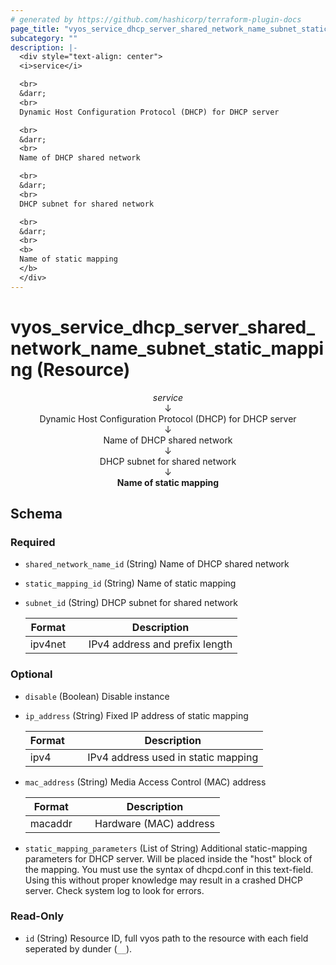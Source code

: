 ```yaml
---
# generated by https://github.com/hashicorp/terraform-plugin-docs
page_title: "vyos_service_dhcp_server_shared_network_name_subnet_static_mapping Resource - vyos"
subcategory: ""
description: |-
  <div style="text-align: center">
  <i>service</i>

  <br>
  &darr;
  <br>
  Dynamic Host Configuration Protocol (DHCP) for DHCP server

  <br>
  &darr;
  <br>
  Name of DHCP shared network

  <br>
  &darr;
  <br>
  DHCP subnet for shared network

  <br>
  &darr;
  <br>
  <b>
  Name of static mapping
  </b>
  </div>
---
```


# vyos_service_dhcp_server_shared_network_name_subnet_static_mapping (Resource)

<div style="text-align: center">
<i>service</i>

<br>
&darr;
<br>
Dynamic Host Configuration Protocol (DHCP) for DHCP server

<br>
&darr;
<br>
Name of DHCP shared network

<br>
&darr;
<br>
DHCP subnet for shared network

<br>
&darr;
<br>
<b>
Name of static mapping
</b>
</div>



<!-- schema generated by tfplugindocs -->
## Schema

### Required

- `shared_network_name_id` (String) Name of DHCP shared network
- `static_mapping_id` (String) Name of static mapping
- `subnet_id` (String) DHCP subnet for shared network

    |  Format &emsp; | Description  |
    |----------|---------------|
    |  ipv4net  &emsp; |  IPv4 address and prefix length  |

### Optional

- `disable` (Boolean) Disable instance
- `ip_address` (String) Fixed IP address of static mapping

    |  Format &emsp; | Description  |
    |----------|---------------|
    |  ipv4  &emsp; |  IPv4 address used in static mapping  |
- `mac_address` (String) Media Access Control (MAC) address

    |  Format &emsp; | Description  |
    |----------|---------------|
    |  macaddr  &emsp; |  Hardware (MAC) address  |
- `static_mapping_parameters` (List of String) Additional static-mapping parameters for DHCP server. Will be placed inside the "host" block of the mapping. You must use the syntax of dhcpd.conf in this text-field. Using this without proper knowledge may result in a crashed DHCP server. Check system log to look for errors.

### Read-Only

- `id` (String) Resource ID, full vyos path to the resource with each field seperated by dunder (`__`).
